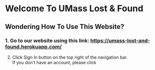 # Welcome To UMass Lost & Found
## Wondering How To Use This Website?
### 1. Go to our website using this link: https://umass-lost-and-found.herokuapp.com/ <br>
2. Click Sign In button on the top right of the navigation bar. <br>
If you don't have an account, please click 
